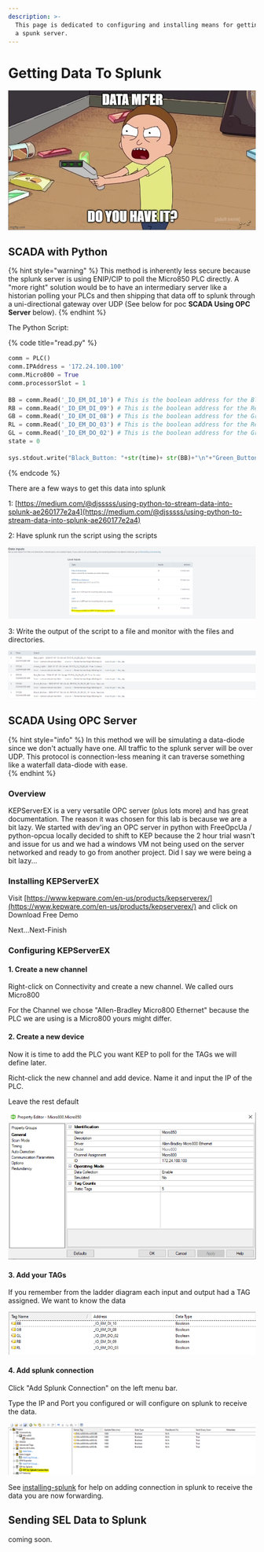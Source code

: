 ```yaml
---
description: >-
  This page is dedicated to configuring and installing means for getting data to
  a spunk server.
---
```


# Getting Data To Splunk

![](../.gitbook/assets/image%20%28125%29.png)

## SCADA with Python

{% hint style="warning" %}
This method is inherently less secure because the splunk server is using ENIP/CIP to poll the Micro850 PLC directly. A "more right" solution would be to have an intermediary server like a historian polling your PLCs and then shipping that data off to splunk through a uni-directional gateway over UDP \(See below for poc **SCADA Using OPC Server** below\).
{% endhint %}

The Python Script:

{% code title="read.py" %}
```python
comm = PLC()
comm.IPAddress = '172.24.100.100'
comm.Micro800 = True
comm.processorSlot = 1

BB = comm.Read('_IO_EM_DI_10') # This is the boolean address for the Black Button
RB = comm.Read('_IO_EM_DI_09') # This is the boolean address for the Red Button
GB = comm.Read('_IO_EM_DI_08') # This is the boolean address for the Green Button
RL = comm.Read('_IO_EM_DO_03') # This is the boolean address for the Red Light
GL = comm.Read('_IO_EM_DO_02') # This is the boolean address for the Green Light
state = 0

sys.stdout.write("Black_Button: "+str(time)+ str(BB)+"\n"+"Green_Button: "+str(time)+str(GB)+"\n"+"Red_Button: "+str(time)+str(RB)+"\n"+"Green_Light: "+str(time)+str(GL)+"\n"+"Red_Light: "+str(time)+str(RL))

```
{% endcode %}

There are a few ways to get this data into splunk

1: [https://medium.com/@djsssss/using-python-to-stream-data-into-splunk-ae260177e2a4](https://medium.com/@djsssss/using-python-to-stream-data-into-splunk-ae260177e2a4)

2: Have splunk run the script using the scripts 

![](../.gitbook/assets/image%20%28129%29.png)

3: Write the output of the script to a file and monitor with the files and directories.

![Example data in Splunk from the script above.](../.gitbook/assets/image%20%28131%29.png)

## SCADA Using OPC Server 

{% hint style="info" %}
In this method we will be simulating a data-diode since we don't actually have one. All traffic to the splunk server will be over UDP. This protocol is connection-less meaning it can traverse something like a waterfall data-diode with ease.  
{% endhint %}

### Overview

KEPServerEX is a very versatile OPC server \(plus lots more\)  and has great documentation. The reason it was chosen for this lab is because we are a bit lazy. We started with dev'ing an OPC server in python with FreeOpcUa / python-opcua  locally decided to shift to KEP because the 2 hour trial wasn't and issue for us and we had a windows VM not being used on the server networked and ready to go from another project. Did I say we were being a bit lazy...

### Installing KEPServerEX

Visit [https://www.kepware.com/en-us/products/kepserverex/](https://www.kepware.com/en-us/products/kepserverex/) and click on Download Free Demo

Next...Next-Finish

### Configuring KEPServerEX

#### 1. Create a new channel

Right-click on Connectivity and create a new channel. We called ours Micro800

For the Channel we chose "Allen-Bradley Micro800 Ethernet" because the PLC we are using is a Micro800 yours might differ.

#### 2. Create a new device

Now it is time to add the PLC you want KEP to poll for the TAGs we will define later. 

Richt-click the new channel and add device. Name it and input the IP of the PLC.

Leave the rest default 

![](../.gitbook/assets/image%20%28126%29.png)

#### 3. Add your TAGs

If you remember from the ladder diagram each input and output had a TAG assigned. We want to know the data 

![](../.gitbook/assets/image%20%28128%29.png)

#### 4. Add splunk connection

Click "Add Splunk Connection" on the left menu bar.

Type the IP and Port you configured or will configure on splunk to receive the data.

![](../.gitbook/assets/image%20%28123%29.png)

See [installing-splunk](../creating-an-siem/installing-splunk.md) for help on adding connection in splunk to receive the data you are now forwarding.

## Sending SEL Data to Splunk 

coming soon. 

